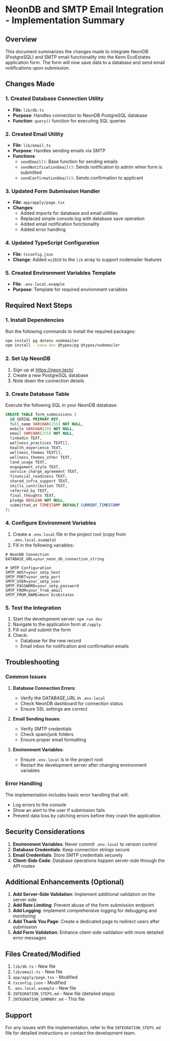 # NeonDB and SMTP Email Integration - Implementation Summary

## Overview
This document summarizes the changes made to integrate NeonDB (PostgreSQL) and SMTP email functionality into the Kenn EcoEstates application form. The form will now save data to a database and send email notifications upon submission.

## Changes Made

### 1. Created Database Connection Utility
- **File**: `lib/db.ts`
- **Purpose**: Handles connection to NeonDB PostgreSQL database
- **Function**: `query()` function for executing SQL queries

### 2. Created Email Utility
- **File**: `lib/email.ts`
- **Purpose**: Handles sending emails via SMTP
- **Functions**:
  - `sendEmail()`: Base function for sending emails
  - `sendNotificationEmail()`: Sends notification to admin when form is submitted
  - `sendConfirmationEmail()`: Sends confirmation to applicant

### 3. Updated Form Submission Handler
- **File**: `app/apply/page.tsx`
- **Changes**:
  - Added imports for database and email utilities
  - Replaced simple console.log with database save operation
  - Added email notification functionality
  - Added error handling

### 4. Updated TypeScript Configuration
- **File**: `tsconfig.json`
- **Change**: Added `es2020` to the `lib` array to support nodemailer features

### 5. Created Environment Variables Template
- **File**: `.env.local.example`
- **Purpose**: Template for required environment variables

## Required Next Steps

### 1. Install Dependencies
Run the following commands to install the required packages:

```bash
npm install pg dotenv nodemailer
npm install --save-dev @types/pg @types/nodemailer
```

### 2. Set Up NeonDB
1. Sign up at https://neon.tech/
2. Create a new PostgreSQL database
3. Note down the connection details

### 3. Create Database Table
Execute the following SQL in your NeonDB database:

```sql
CREATE TABLE form_submissions (
  id SERIAL PRIMARY KEY,
  full_name VARCHAR(255) NOT NULL,
  mobile VARCHAR(20) NOT NULL,
  email VARCHAR(255) NOT NULL,
  linkedin TEXT,
  wellness_practices TEXT[],
  health_experience TEXT,
  wellness_themes TEXT[],
  wellness_themes_other TEXT,
  land_usage TEXT,
  engagement_style TEXT,
  service_charge_agreement TEXT,
  financial_readiness TEXT,
  shared_infra_support TEXT,
  skills_contribution TEXT,
  referred_by TEXT,
  final_thoughts TEXT,
  pledge BOOLEAN NOT NULL,
  submitted_at TIMESTAMP DEFAULT CURRENT_TIMESTAMP
);
```

### 4. Configure Environment Variables
1. Create a `.env.local` file in the project root (copy from `.env.local.example`)
2. Fill in the following variables:

```env
# NeonDB Connection
DATABASE_URL=your_neon_db_connection_string

# SMTP Configuration
SMTP_HOST=your_smtp_host
SMTP_PORT=your_smtp_port
SMTP_USER=your_smtp_user
SMTP_PASSWORD=your_smtp_password
SMTP_FROM=your_from_email
SMTP_FROM_NAME=Kenn EcoEstates
```

### 5. Test the Integration
1. Start the development server: `npm run dev`
2. Navigate to the application form at `/apply`
3. Fill out and submit the form
4. Check:
   - Database for the new record
   - Email inbox for notification and confirmation emails

## Troubleshooting

### Common Issues
1. **Database Connection Errors**:
   - Verify the DATABASE_URL in `.env.local`
   - Check NeonDB dashboard for connection status
   - Ensure SSL settings are correct

2. **Email Sending Issues**:
   - Verify SMTP credentials
   - Check spam/junk folders
   - Ensure proper email formatting

3. **Environment Variables**:
   - Ensure `.env.local` is in the project root
   - Restart the development server after changing environment variables

### Error Handling
The implementation includes basic error handling that will:
- Log errors to the console
- Show an alert to the user if submission fails
- Prevent data loss by catching errors before they crash the application

## Security Considerations

1. **Environment Variables**: Never commit `.env.local` to version control
2. **Database Credentials**: Keep connection strings secure
3. **Email Credentials**: Store SMTP credentials securely
4. **Client-Side Code**: Database operations happen server-side through the API routes

## Additional Enhancements (Optional)

1. **Add Server-Side Validation**: Implement additional validation on the server side
2. **Add Rate Limiting**: Prevent abuse of the form submission endpoint
3. **Add Logging**: Implement comprehensive logging for debugging and monitoring
4. **Add Thank You Page**: Create a dedicated page to redirect users after submission
5. **Add Form Validation**: Enhance client-side validation with more detailed error messages

## Files Created/Modified

1. `lib/db.ts` - New file
2. `lib/email.ts` - New file
3. `app/apply/page.tsx` - Modified
4. `tsconfig.json` - Modified
5. `.env.local.example` - New file
6. `INTEGRATION_STEPS.md` - New file (detailed steps)
7. `INTEGRATION_SUMMARY.md` - This file

## Support
For any issues with the implementation, refer to the `INTEGRATION_STEPS.md` file for detailed instructions or contact the development team.
